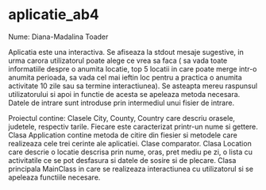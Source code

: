 # aplicatie_ab4

Nume: Diana-Madalina Toader

Aplicatia este una interactiva. Se afiseaza la stdout mesaje sugestive, in urma carora utilizatorul poate alege ce vrea sa faca ( sa vada toate informatiile despre o anumita locatie, top 5 locatii in care poate merge intr-o anumita perioada, sa vada cel mai ieftin loc pentru a practica o anumita activitate 10 zile sau sa termine interactiunea). Se asteapta mereu raspunsul utilizatorului si apoi in functie de acesta se apeleaza metoda necesara.
Datele de intrare sunt introduse prin intermediul unui fisier de intrare.

Proiectul contine:
Clasele City, County, Country care descriu orasele, judetele, respectiv tarile. Fiecare este caracterizat printr-un nume si gettere.
Clasa Application contine metoda de citire din fiesier si metodele care realizeaza cele trei cerinte ale aplicatiei. 
Clase comparator.
Clasa Location care descrie o locatie descrisa prin nume, oras, pret mediu pe zi, o lista cu activitatile ce se pot desfasura si datele de sosire si de plecare.
Clasa principala MainClass in care se realizeaza interactiunea cu utilizatorul si se apeleaza functiile necesare.
